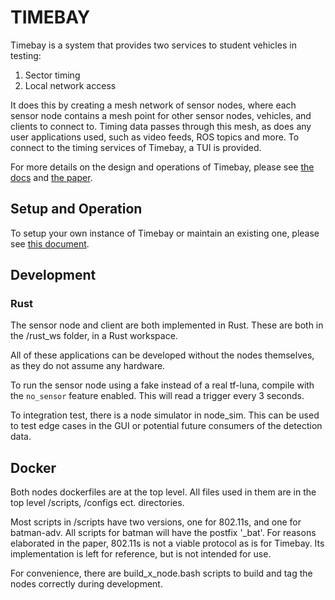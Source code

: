# TIMEBAY

Timebay is a system that provides two services to student vehicles in testing:
1. Sector timing
2. Local network access

It does this by creating a mesh network of sensor nodes, where each sensor node contains a mesh point for other sensor nodes, 
vehicles, and clients to connect to. Timing data passes through this mesh, as does any user applications used, such as video feeds,
ROS topics and more. To connect to the timing services of Timebay, a TUI is provided.

For more details on the design and operations of Timebay, please see [the docs](./docs) and [the paper]().

## Setup and Operation

To setup your own instance of Timebay or maintain an existing one,
please see [this document](docs/le-potato-setup.md).

## Development

### Rust

The sensor node and client are both implemented in Rust. These are both in the /rust_ws folder, in a Rust workspace.

All of these applications can be developed without the nodes themselves, as they do not assume any hardware.

To run the sensor node using a fake instead of a real tf-luna, compile with the `no_sensor` feature enabled. This will
read a trigger every 3 seconds.

To integration test, there is a node simulator in node_sim. This can be used to test edge cases in the GUI or potential future
consumers of the detection data.

## Docker

Both nodes dockerfiles are at the top level. All files used in them are in the top level /scripts, /configs ect. directories.

Most scripts in /scripts have two versions, one for 802.11s, and one for batman-adv. All scripts for batman will have the 
postfix '_bat'. For reasons elaborated in the paper, 802.11s is not a viable protocol as is for Timebay. Its implementation is 
left for reference, but is not intended for use.

For convenience, there are build_x_node.bash scripts to build and tag the nodes correctly during development.